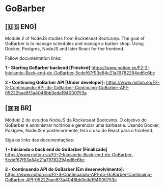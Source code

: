 # GoBarber


## [🇺🇸 ENG]

Module 2 of NodeJS studies from Rocketseat Bootcamp. The goal of GoBarber is to manage schedules and manage a barber shop. Using Docker, Postgres, NodeJS and later React for the frontend.

Follow documentation links: 

**1 - Starting GoBarber backend [Finished]** 
https://www.notion.so/F2-2-Iniciando-Back-end-do-GoBarber-5cdef67f93e84c21a79782294ed6c6bc

**2 - Continuing GoBarber API [Under developer]:**
https://www.notion.so/F2-3-Continuando-API-do-GoBarber-Continuing-GoBarber-API-05222bae8f3a4048bb0eda194000753a

## [🇧🇷 BR]

Módulo 2 de estudos NodeJS da Rocketseat Bootcamp. O objetivo do GoBarber é administrar horários e gerenciar uma barbearia. Usando Docker, Postgres, NodeJS e posteriormente, terá o uso do React para o frontend.

Siga os links das documentações:

**1 - Iniciando o back end do GoBarber [Finalizado]** 
https://www.notion.so/F2-2-Iniciando-Back-end-do-GoBarber-5cdef67f93e84c21a79782294ed6c6bc

**2 - Continuando API do GoBarber [Em desenvolvimento]:**
https://www.notion.so/F2-3-Continuando-API-do-GoBarber-Continuing-GoBarber-API-05222bae8f3a4048bb0eda194000753a
